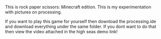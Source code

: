 This is rock paper scissors: Minecraft edition. This is my experimentation with pictures on processing.

If you want to play this game for yourself then download the processing.ide and download everything under the same folder. If you dont want to do that then view the video attached in the high seas demo link!
